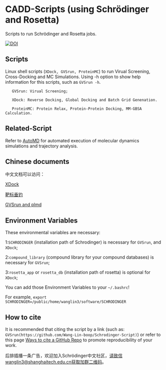 # CADD-Scripts (using Schrödinger and Rosetta)
Scripts to run Schrödinger and Rosetta jobs.

[![DOI](https://zenodo.org/badge/365661221.svg)](https://zenodo.org/badge/latestdoi/365661221)


Scripts
----
Linux shell scripts (`XDock, GVSrun, ProteinMC`) to run Virual Screening, Cross-Docking and MC Simulations.
Using -h option to show help information for this scripts, such as `GVSrun -h`.

```
   GVSrun: Virual Screening;

   XDock: Reverse Docking, Global Docking and Batch Grid Genenation.

   ProteinMC: Protein Relax, Protein-Protein Docking, MM-GBSA Calculation. 
```

Related-Script
----

Refer to [AutoMD](https://github.com/Wang-Lin-boop/AutoMD) for automated execution of molecular dynamics simulations and trajectory analysis.

Chinese documents
----
中文文档可以访问：

[XDock](https://zhuanlan.zhihu.com/p/387371069)

[靶标垂钓](https://zhuanlan.zhihu.com/p/422890966)

[GVSrun and plmd](https://zhuanlan.zhihu.com/p/370850885)


Environment Variables
----
These environmental variables are necessary: 

1:`SCHRODINGER` (installation path of Schrodinger) is necessary for `GVSrun`, and `XDock`;

2:`compound_library` (compound library for your compound databases) is necessary for `GVSrun`;

3:`rosetta_app` or `rosetta_db` (installation path of rosetta) is optional for `XDock`;

You can add those Environment Variables to your `~/.bashrc`!

For example,  `export SCHRODINGER=/public/home/wanglin3/software/SCHRODINGER`

How to cite
----
It is recommended that citing the script by a link (such as: `GVSrun(https://github.com/Wang-Lin-boop/Schrodinger-Script)`) or refer to this page [Ways to cite a GitHub Repo](https://www.wikihow.com/Cite-a-GitHub-Repository) to promote reproducibility of your work.

后排插播一条广告，欢迎加入Schrödinger中文社区，请致信wanglin3@shanghaitech.edu.cn获取加群二维码。
